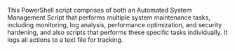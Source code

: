 This PowerShell script comprises of both an Automated System Management Script that performs multiple system maintenance tasks, including monitoring, log analysis, performance optimization, and security hardening, 
and also scripts that performs these specific tasks individually. 
It logs all actions to a text file for tracking.
